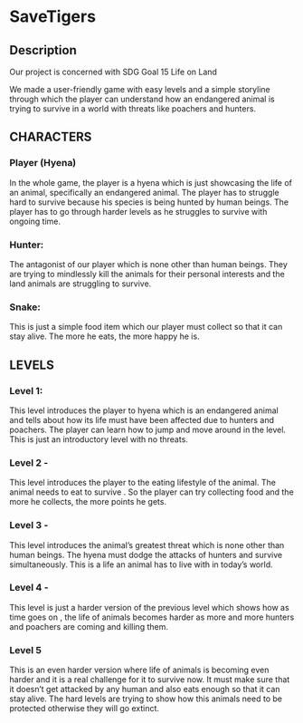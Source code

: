 # SaveTigers

## Description

Our project is concerned with SDG Goal 15 Life on Land

We made a user-friendly game with easy levels and a simple storyline through
which the player can understand how an endangered animal is trying to survive
in a world with threats like poachers and hunters.

## CHARACTERS
### Player (Hyena)
In the whole game, the player is a hyena which is just showcasing the life of an
animal, specifically an endangered animal. The player has to struggle hard to 
survive because his species is being hunted by human beings. The player has to go
through harder levels as he struggles to survive with ongoing time.
### Hunter: 
The antagonist of our player which is none other than human beings. They are trying
to mindlessly kill the animals for their personal interests and the land animals 
are struggling to survive.
### Snake: 
This is just a simple food item which our player must collect so that it can stay 
alive. The more he eats, the more happy he is. 

## LEVELS
### Level 1:  
This level introduces the player to hyena which is an endangered animal and tells 
about how its life must have been affected due to hunters and poachers. The player
can learn how to jump and move around in the level. This is just an introductory 
level with no threats.
### Level 2 - 
This level introduces the player to the eating lifestyle of the animal. The animal 
needs to eat to survive . So the player can try collecting food and the more he 
collects, the more points he gets.
### Level 3 - 
This level introduces the animal’s greatest threat which is none other than human 
beings. The hyena must dodge the attacks of hunters and survive simultaneously.
This is a life an animal has to live with in today’s world.
### Level 4 - 
This level is just a harder version of the previous level which shows how as time goes 
on , the life of animals becomes harder as more and more hunters and poachers are 
coming and killing them.
### Level 5
This is an even harder version where life of animals is becoming even harder and 
it is a real challenge for it to survive now. It must make sure that it doesn’t get 
attacked by any human and also eats enough so that it can stay alive. The hard levels 
are trying to show how this animals need to be protected otherwise they will go extinct.


